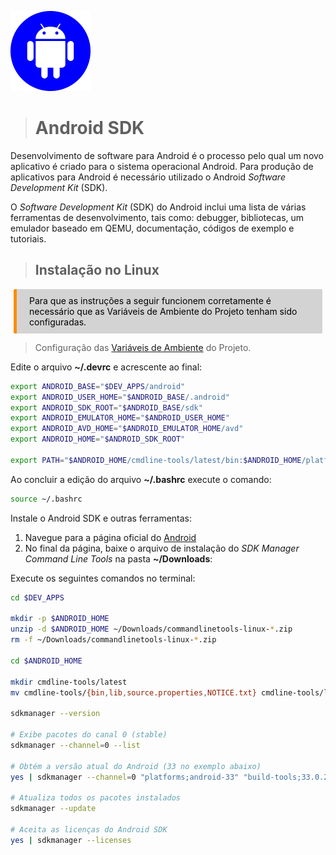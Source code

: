 <p><img src="../images/android.png" width=128 /></p>

># **Android SDK**

Desenvolvimento de software para Android é o processo pelo qual um novo aplicativo é criado para o sistema operacional Android. Para produção de aplicativos para Android é necessário utilizado o Android _Software Development Kit_ (SDK).

O _Software Development Kit_ (SDK) do Android inclui uma lista de várias ferramentas de desenvolvimento, tais como: debugger, bibliotecas, um emulador baseado em QEMU, documentação, códigos de exemplo e tutoriais.

> ## Instalação no Linux

<div style="color: black; background-color: lightgrey; margin: 10px 5px; vertical-align: middle; padding:10px 10px 10px 20px; border-radius: 2px; border-left: 5px solid darkorange">
Para que as instruções a seguir funcionem corretamente é necessário que as Variáveis de Ambiente do Projeto tenham sido configuradas.
</div>

> Configuração das [Variáveis de Ambiente](../common/env.md) do Projeto.

Edite o arquivo **~/.devrc** e acrescente ao final:
```bash
export ANDROID_BASE="$DEV_APPS/android"
export ANDROID_USER_HOME="$ANDROID_BASE/.android"
export ANDROID_SDK_ROOT="$ANDROID_BASE/sdk"
export ANDROID_EMULATOR_HOME="$ANDROID_USER_HOME"
export ANDROID_AVD_HOME="$ANDROID_EMULATOR_HOME/avd"
export ANDROID_HOME="$ANDROID_SDK_ROOT"

export PATH="$ANDROID_HOME/cmdline-tools/latest/bin:$ANDROID_HOME/platform-tools:$ANDROID_HOME/tools:$PATH"
```

Ao concluir a edição do arquivo **~/.bashrc** execute o comando:
```bash
source ~/.bashrc
```

Instale o Android SDK e outras ferramentas:

1. Navegue para a página oficial do [Android](https://developer.android.com/studio#downloads)
2. No final da página, baixe o arquivo de instalação do _SDK Manager Command Line Tools_ na pasta **~/Downloads**:

Execute os seguintes comandos no terminal:
```bash
cd $DEV_APPS

mkdir -p $ANDROID_HOME
unzip -d $ANDROID_HOME ~/Downloads/commandlinetools-linux-*.zip
rm -f ~/Downloads/commandlinetools-linux-*.zip

cd $ANDROID_HOME

mkdir cmdline-tools/latest
mv cmdline-tools/{bin,lib,source.properties,NOTICE.txt} cmdline-tools/latest

sdkmanager --version

# Exibe pacotes do canal 0 (stable)
sdkmanager --channel=0 --list

# Obtém a versão atual do Android (33 no exemplo abaixo)
yes | sdkmanager --channel=0 "platforms;android-33" "build-tools;33.0.2" "platform-tools" "tools" "emulator"

# Atualiza todos os pacotes instalados
sdkmanager --update

# Aceita as licenças do Android SDK
yes | sdkmanager --licenses
```
